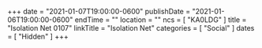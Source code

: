 +++
date = "2021-01-07T19:00:00-0600"
publishDate = "2021-01-06T19:00:00-0600"
endTime = ""
location = ""
ncs = [ "KA0LDG" ]
title = "Isolation Net 0107"
linkTitle = "Isolation Net"
categories = [ "Social" ]
dates = [ "Hidden" ]
+++
